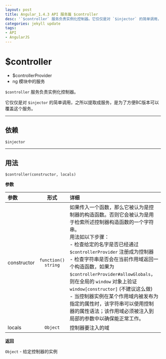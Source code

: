 ```yaml
---
layout: post
title: Angular_1.4.3 API 服务篇 $controller
desc: '`$controller` 服务负责实例化控制器。它仅仅是对 `$injector` 的简单调用，之所以提取成服务，是为了方便BC版本可以覆盖这个服务。'
categories: jekyll update
tags:
- API
- AngularJS
---
```


# $controller

- $controllerProvider
- ng 模块中的服务

`$controller` 服务负责实例化控制器。

它仅仅是对 `$injector` 的简单调用，之所以提取成服务，是为了方便BC版本可以覆盖这个服务。

---

## 依赖
`$injector`

---

## 用法

`$controller(constructor, locals)`

**参数**

| 参数 | 形式 | 详细 |
|:----|:---:|:----|
|constructor|	`function()` <br> `string`|如果传入一个函数，那么它被认为是控制器的构造函数。否则它会被认为是用于检索所述控制器构造函数的一个字符串。<br>用法如以下步骤：<br> - 检查给定的名字是否已经通过 `$controllerProvider` 注册成为控制器<br> - 检查字符串是否会在当前作用域返回一个构造函数，如果为 `$controllerProvider#allowGlobals`，则在全局的 `window` 对象上验证 `window[constructor]` (不建议这么做)<br> - 当控制器实例在某个作用域内被发布为指定的属性时，该字符串可以使用控制器的属性语法；该作用域必须被注入到局部的参数中以确保能正常工作。|
|locals|`Object`|控制器要注入的域|

**返回**


`Object` - 给定控制器的实例
